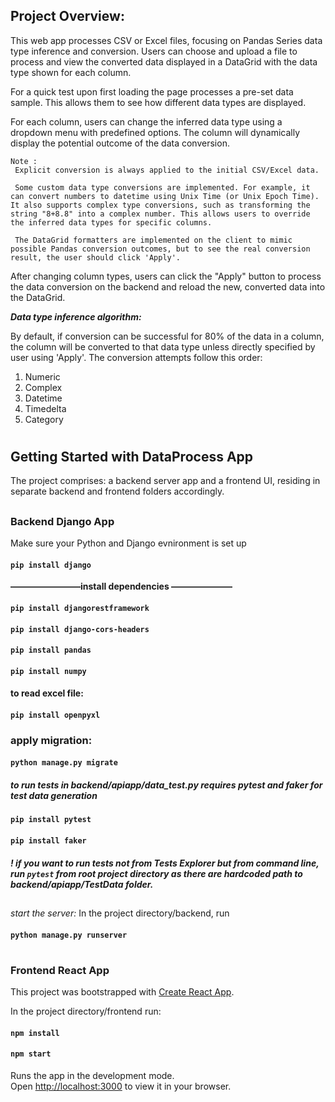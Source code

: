 
## Project Overview:

This web app processes CSV or Excel files, focusing on Pandas Series data type inference and conversion. Users can choose and upload a file to process and view the converted data displayed in a DataGrid with the data type shown for each column.

For a quick test upon first loading the page processes a pre-set data sample. This allows them to see how different data types are displayed.

For each column, users can change the inferred data type using a dropdown menu with predefined options. The column will dynamically display the potential outcome of the data conversion.

    Note : 
     Explicit conversion is always applied to the initial CSV/Excel data.
     
     Some custom data type conversions are implemented. For example, it can convert numbers to datetime using Unix Time (or Unix Epoch Time). It also supports complex type conversions, such as transforming the string "8+8.8" into a complex number. This allows users to override the inferred data types for specific columns.
     
     The DataGrid formatters are implemented on the client to mimic possible Pandas conversion outcomes, but to see the real conversion result, the user should click 'Apply'.

After changing column types, users can click the "Apply" button to process the data conversion on the backend and reload the new, converted data into the DataGrid.

   ***Data type inference algorithm:***

By default, if conversion can be successful for 80% of the data in a column, the column will be converted to that data type unless directly specified by user using 'Apply'. The conversion attempts follow this order:

1. Numeric
2. Complex
3. Datetime
4. Timedelta
5. Category

#
#
## Getting Started with DataProcess App

The project comprises: a backend server app and a frontend UI, residing in separate backend and frontend folders accordingly.

##
### Backend Django App

Make sure your Python and Django evnironment is set up

#### `pip install django`

**————————install dependencies ———————**

#### `pip install djangorestframework` 
#### `pip install django-cors-headers`

#### `pip install pandas`
#### `pip install numpy`

#### to read excel file:
#### `pip install openpyxl` 

### apply migration:
#### `python manage.py migrate`

##### to run tests in backend/apiapp/data_test.py requires pytest and faker for test data generation
#### `pip install pytest`
#### `pip install faker`
##### ! if you want to run tests not from Tests Explorer but from command line, run `pytest` from root project directory as there are hardcoded path to backend/apiapp/TestData folder.


##
*start the server:*
In the project directory/backend, run
#### `python manage.py runserver`

#
#
### Frontend React App

This project was bootstrapped with [Create React App](https://github.com/facebook/create-react-app).

In the project directory/frontend run:

#### `npm install`

#### `npm start`

Runs the app in the development mode.\
Open [http://localhost:3000](http://localhost:3000) to view it in your browser.

